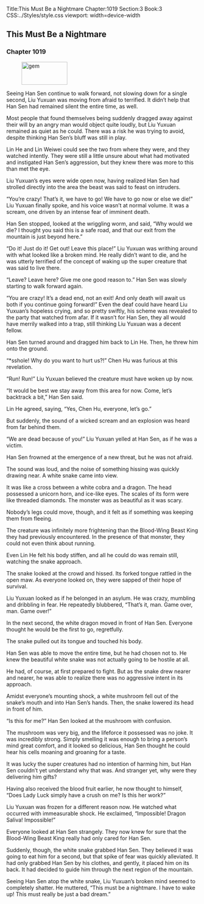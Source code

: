 Title:This Must Be a Nightmare 
Chapter:1019 
Section:3 
Book:3 
CSS:../Styles/style.css 
viewport: width=device-width
  
## This Must Be a Nightmare
### Chapter 1019
  
<figure>
	<img src="../Images/gem.gif" alt="gem" id="gem" width="120" height="60" />
</figure>
  

  
Seeing Han Sen continue to walk forward, not slowing down for a single second, Liu Yuxuan was moving from afraid to terrified. It didn’t help that Han Sen had remained silent the entire time, as well.

Most people that found themselves being suddenly dragged away against their will by an angry man would object quite loudly, but Liu Yuxuan remained as quiet as he could. There was a risk he was trying to avoid, despite thinking Han Sen’s bluff was still in play.

Lin He and Lin Weiwei could see the two from where they were, and they watched intently. They were still a little unsure about what had motivated and instigated Han Sen’s aggression, but they knew there was more to this than met the eye.

Liu Yuxuan’s eyes were wide open now, having realized Han Sen had strolled directly into the area the beast was said to feast on intruders.

“You’re crazy! That’s it, we have to go! We have to go now or else we die!” Liu Yuxuan finally spoke, and his voice wasn’t at normal volume. It was a scream, one driven by an intense fear of imminent death.

Han Sen stopped, looked at the wriggling worm, and said, “Why would we die? I thought you said this is a safe road, and that our exit from the mountain is just beyond here.”

“Do it! Just do it! Get out! Leave this place!” Liu Yuxuan was writhing around with what looked like a broken mind. He really didn’t want to die, and he was utterly terrified of the concept of waking up the super creature that was said to live there.

“Leave? Leave here? Give me one good reason to.” Han Sen was slowly starting to walk forward again.

“You are crazy! It’s a dead end, not an exit! And only death will await us both if you continue going forward!” Even the deaf could have heard Liu Yuxuan’s hopeless crying, and so pretty swiftly, his scheme was revealed to the party that watched from afar. If it wasn’t for Han Sen, they all would have merrily walked into a trap, still thinking Liu Yuxuan was a decent fellow.

Han Sen turned around and dragged him back to Lin He. Then, he threw him onto the ground.

“*sshole! Why do you want to hurt us?!” Chen Hu was furious at this revelation.

“Run! Run!” Liu Yuxuan believed the creature must have woken up by now.

“It would be best we stay away from this area for now. Come, let’s backtrack a bit,” Han Sen said.

Lin He agreed, saying, “Yes, Chen Hu, everyone, let’s go.”

But suddenly, the sound of a wicked scream and an explosion was heard from far behind them.

“We are dead because of you!” Liu Yuxuan yelled at Han Sen, as if he was a victim.

Han Sen frowned at the emergence of a new threat, but he was not afraid.

The sound was loud, and the noise of something hissing was quickly drawing near. A white snake came into view.

It was like a cross between a white cobra and a dragon. The head possessed a unicorn horn, and ice-like eyes. The scales of its form were like threaded diamonds. The monster was as beautiful as it was scary.

Nobody’s legs could move, though, and it felt as if something was keeping them from fleeing.

The creature was infinitely more frightening than the Blood-Wing Beast King they had previously encountered. In the presence of that monster, they could not even think about running.

Even Lin He felt his body stiffen, and all he could do was remain still, watching the snake approach.

The snake looked at the crowd and hissed. Its forked tongue rattled in the open maw. As everyone looked on, they were sapped of their hope of survival.

Liu Yuxuan looked as if he belonged in an asylum. He was crazy, mumbling and dribbling in fear. He repeatedly blubbered, “That’s it, man. Game over, man. Game over!”

In the next second, the white dragon moved in front of Han Sen. Everyone thought he would be the first to go, regretfully.

The snake pulled out its tongue and touched his body.

Han Sen was able to move the entire time, but he had chosen not to. He knew the beautiful white snake was not actually going to be hostile at all.

He had, of course, at first prepared to fight. But as the snake drew nearer and nearer, he was able to realize there was no aggressive intent in its approach.

Amidst everyone’s mounting shock, a white mushroom fell out of the snake’s mouth and into Han Sen’s hands. Then, the snake lowered its head in front of him.

“Is this for me?” Han Sen looked at the mushroom with confusion.

The mushroom was very big, and the lifeforce it possessed was no joke. It was incredibly strong. Simply smelling it was enough to bring a person’s mind great comfort, and it looked so delicious, Han Sen thought he could hear his cells moaning and groaning for a taste.

It was lucky the super creatures had no intention of harming him, but Han Sen couldn’t yet understand why that was. And stranger yet, why were they delivering him gifts?

Having also received the blood fruit earlier, he now thought to himself, “Does Lady Luck simply have a crush on me? Is this her work?”

Liu Yuxuan was frozen for a different reason now. He watched what occurred with immeasurable shock. He exclaimed, “Impossible! Dragon Saliva! Impossible!”

Everyone looked at Han Sen strangely. They now knew for sure that the Blood-Wing Beast King really had only cared for Han Sen.

Suddenly, though, the white snake grabbed Han Sen. They believed it was going to eat him for a second, but that spike of fear was quickly alleviated. It had only grabbed Han Sen by his clothes, and gently, it placed him on its back. It had decided to guide him through the next region of the mountain.

Seeing Han Sen atop the white snake, Liu Yuxuan’s broken mind seemed to completely shatter. He muttered, “This must be a nightmare. I have to wake up! This must really be just a bad dream.”
